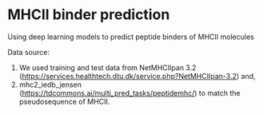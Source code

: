 # MHCII binder prediction
Using deep learning models to predict peptide binders of MHCII molecules

Data source:
1. We used training and test data from NetMHCIIpan 3.2 (https://services.healthtech.dtu.dk/service.php?NetMHCIIpan-3.2) and,
2. mhc2_iedb_jensen (https://tdcommons.ai/multi_pred_tasks/peptidemhc/) to match the pseudosequence of MHCII.
